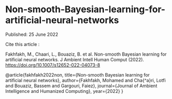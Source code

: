 # Non-smooth-Bayesian-learning-for-artificial-neural-networks

Published: 25 June 2022

Cite this article : 


Fakhfakh, M., Chaari, L., Bouaziz, B. et al. Non-smooth Bayesian learning for artificial neural networks.
J Ambient Intell Human Comput (2022). https://doi.org/10.1007/s12652-022-04073-8


@article{fakhfakh2022non,
  title={Non-smooth Bayesian learning for artificial neural networks},
  author={Fakhfakh, Mohamed and Cha{\^a}ri, Lotfi and Bouaziz, Bassem and Gargouri, Faiez},
  journal={Journal of Ambient Intelligence and Humanized Computing},
  year={2022}
}
